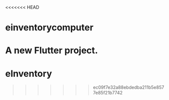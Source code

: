 <<<<<<< HEAD
# einventorycomputer

A new Flutter project.
=======
# eInventory
>>>>>>> ec09f7e32a88ebdedba211b5e8577e85f21b7742
